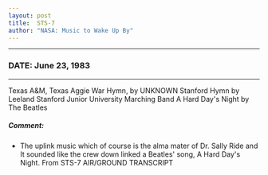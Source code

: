 ```yaml
---
layout: post
title:  STS-7
author: "NASA: Music to Wake Up By"
---
```


----
### DATE: June 23, 1983
----
Texas A&M, Texas Aggie War Hymn, by UNKNOWN
Stanford Hymn by Leeland Stanford Junior University Marching Band
A Hard Day's Night by The Beatles

##### Comment:
* The uplink music
which of course is the alma mater of Dr. Sally Ride and
It sounded like the crew down linked a Beatles' song, A Hard Day's Night. From STS-7 AIR/GROUND TRANSCRIPT

